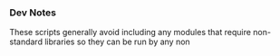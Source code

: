 ### Dev Notes

These scripts generally avoid including any modules that require non-standard libraries so they can 
be run by any non